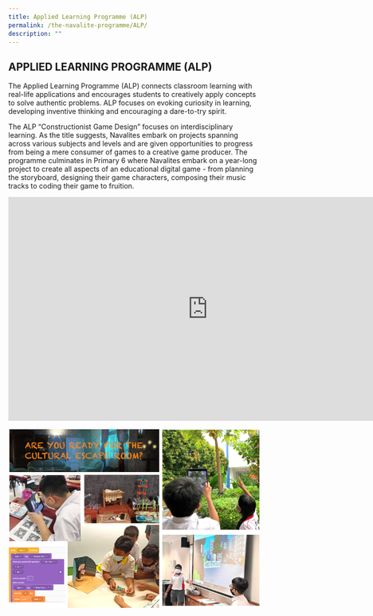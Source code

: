```yaml
---
title: Applied Learning Programme (ALP)
permalink: /the-navalite-programme/ALP/
description: ""
---
```

## APPLIED LEARNING PROGRAMME (ALP)

The Applied Learning Programme (ALP) connects classroom learning with real-life applications and encourages students to creatively apply concepts to solve authentic problems. ALP focuses on evoking curiosity in learning, developing inventive thinking and encouraging a dare-to-try spirit.

The ALP “Constructionist Game Design” focuses on interdisciplinary learning. As the title suggests, Navalites embark on projects spanning across various subjects and levels and are given opportunities to progress from being a mere consumer of games to a creative game producer. The programme culminates in Primary 6 where Navalites embark on a year-long project to create all aspects of an educational digital game - from planning the storyboard, designing their game characters, composing their music tracks to coding their game to fruition.

<iframe width="800" height="450" src="https://www.youtube.com/embed/96Brw5tr-OM" title="YouTube video player" frameborder="0" allow="accelerometer; autoplay; clipboard-write; encrypted-media; gyroscope; picture-in-picture" allowfullscreen=""></iframe>

![](/images/ALP1.png)